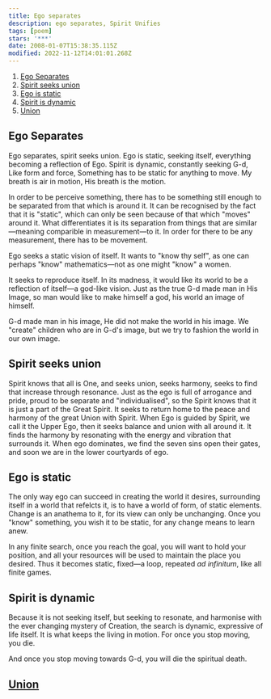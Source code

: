 ```yaml
---
title: Ego separates
description: ego separates, Spirit Unifies
tags: [poem]
stars: '***'
date: 2008-01-07T15:38:35.115Z
modified: 2022-11-12T14:01:01.268Z
---
```


1. [Ego Separates](#ego-separates)
2. [Spirit seeks union](#spirit-seeks-union)
3. [Ego is static](#ego-is-static)
4. [Spirit is dynamic](#spirit-is-dynamic)
5. [Union](#union)

## Ego Separates

<div class="poem">

Ego separates, spirit seeks union.
Ego is static, seeking itself,
everything becoming a reflection of Ego.
Spirit is dynamic, constantly seeking G-d,
Like form and force,
Something has to be static for anything to move.
My breath is air in motion,
His breath is the motion.

</div>

In order to be perceive something, there has to be something still enough to be separated from that which is around it. It can be recognised by the fact that it is "static", which can only be seen because of that which "moves" around it. What differentiates it is its separation from things that are similar&mdash;meaning comparible in measurement&mdash;to it. In order for there to be any measurement, there has to be movement.

Ego seeks a static vision of itself. It wants to "know thy self", as one can perhaps "know" mathematics&mdash;not as one might "know" a women.

It seeks to reproduce itself. In its madness, it would like its world to be a reflection of itself&mdash;a god-like vision. Just as the true G-d made man in His Image, so man would like to make himself a god, his world an image of himself.

G-d made man in his image, He did not make the world in his image. We "create" children who are in G-d's image, but we try to fashion the world in our own image.

## Spirit seeks union

Spirit knows that all is One, and seeks union, seeks harmony, seeks to find that increase through resonance. Just as the ego is full of arrogance and pride, proud to be separate and "individualised", so the Spirit knows that it is just a part of the Great Spirit. It seeks to return home to the peace and harmony of the great Union with Spirit. When Ego is guided by Spirit, we call it the Upper Ego, then it seeks balance and union with all around it. It finds the harmony by resonating with the energy and vibration that surrounds it. When ego dominates, we find the seven sins open their gates, and soon we are in the lower courtyards of ego.

## Ego is static

The only way ego can succeed in creating the world it desires, surrounding itself in a world that refelcts it, is to have a world of form, of static elements. Change is an anathema to it, for its view can only be unchanging. Once you "know" something, you wish it to be static, for any change means to learn anew.

In any finite search, once you reach the goal, you will want to hold your position, and all your resources will be used to maintain the place you desired. Thus it becomes static, fixed&mdash;a loop, repeated _ad infinitum_, like all finite games.

## Spirit is dynamic

Because it is not seeking itself, but seeking to resonate, and harmonise with the ever changing mystery of Creation, the search is dynamic, expressive of life itself. It is what keeps the living in motion. For once you stop moving, you die.

And once you stop moving towards G-d, you will die the spiritual death.

## <a href="/personal/poems/union/">Union</a>
